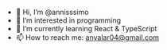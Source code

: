 - 👋 Hi, I’m @annisssimo
- 👀 I’m interested in programming
- 🌱 I’m currently learning React & TypeScript
- 📫 How to reach me: anyalar04@gmail.com

<!---
annisssimo/annisssimo is a ✨ special ✨ repository because its `README.md` (this file) appears on your GitHub profile.
You can click the Preview link to take a look at your changes.
--->
